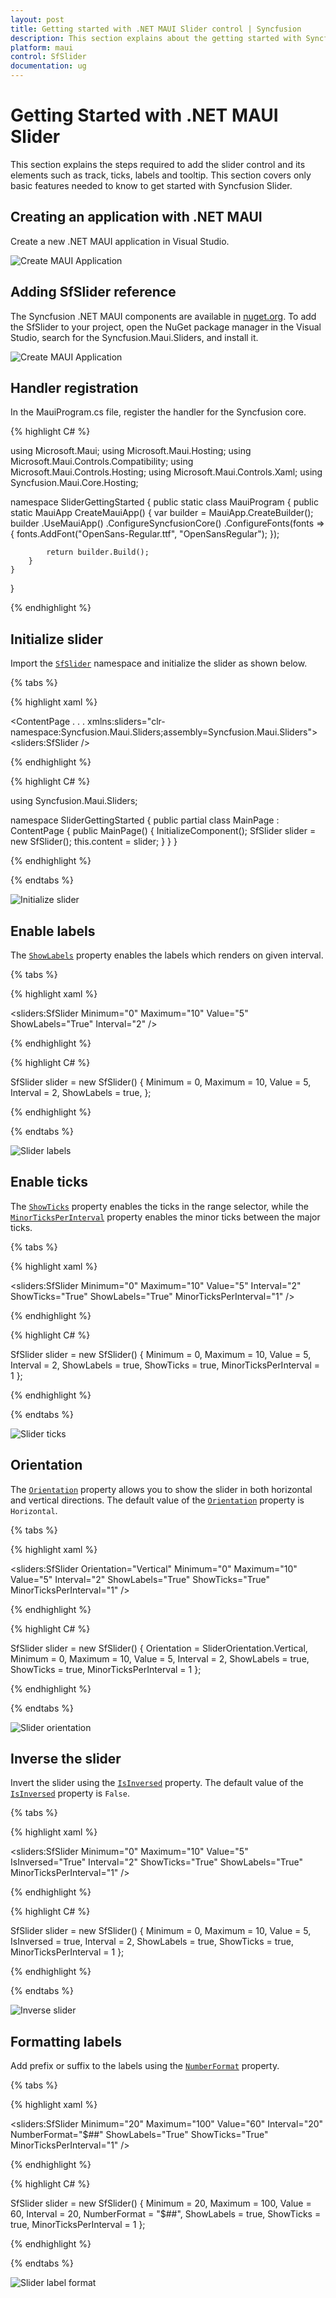 ```yaml
---
layout: post
title: Getting started with .NET MAUI Slider control | Syncfusion
description: This section explains about the getting started with Syncfusion MAUI Slider (SfSlider) control and more.
platform: maui
control: SfSlider
documentation: ug
---
```


# Getting Started with .NET MAUI Slider

This section explains the steps required to add the slider control and its elements such as track, ticks, labels and tooltip. This section covers only basic features needed to know to get started with Syncfusion Slider.

## Creating an application with .NET MAUI

Create a new .NET MAUI application in Visual Studio.

 ![Create MAUI Application](images/getting-started/create-project.png)

## Adding SfSlider reference

 The Syncfusion .NET MAUI components are available in [nuget.org](https://www.nuget.org/). To add the SfSlider to your project, open the NuGet package manager in the Visual Studio, search for the Syncfusion.Maui.Sliders, and install it.

 ![Create MAUI Application](images/getting-started/nuget-installation.png)


## Handler registration

In the MauiProgram.cs file, register the handler for the Syncfusion core.

{% highlight C# %}

using Microsoft.Maui;
using Microsoft.Maui.Hosting;
using Microsoft.Maui.Controls.Compatibility;
using Microsoft.Maui.Controls.Hosting;
using Microsoft.Maui.Controls.Xaml;
using Syncfusion.Maui.Core.Hosting;

namespace SliderGettingStarted
{
    public static class MauiProgram
    {
        public static MauiApp CreateMauiApp()
        {
            var builder = MauiApp.CreateBuilder();
            builder
            .UseMauiApp<App>()
            .ConfigureSyncfusionCore()
            .ConfigureFonts(fonts =>
            {
                fonts.AddFont("OpenSans-Regular.ttf", "OpenSansRegular");
            });

            return builder.Build();
        }
    }
}


{% endhighlight %}

## Initialize slider

Import the [`SfSlider`](https://help.syncfusion.com/cr/maui/Syncfusion.Maui.Sliders.SfSlider.html) namespace and initialize the slider as shown below.

{% tabs %}

{% highlight xaml %}

<ContentPage
    . . .
    xmlns:sliders="clr-namespace:Syncfusion.Maui.Sliders;assembly=Syncfusion.Maui.Sliders">
    <Grid>
        <sliders:SfSlider />
    </Grid>
</ContentPage>

{% endhighlight %}

{% highlight C# %}

using Syncfusion.Maui.Sliders;

namespace SliderGettingStarted
{
    public partial class MainPage : ContentPage
    {
        public MainPage()
        {
            InitializeComponent();
            SfSlider slider = new SfSlider();
            this.content = slider;
        }
    }
}

{% endhighlight %}

{% endtabs %}

![Initialize slider](images/getting-started/initialize-slider.png)

## Enable labels

The [`ShowLabels`](https://help.syncfusion.com/cr/maui/Syncfusion.Maui.Sliders.SliderBase.html#Syncfusion_Maui_Sliders_SliderBase_ShowLabels) property enables the labels which renders on given interval.

{% tabs %}

{% highlight xaml %}

<sliders:SfSlider Minimum="0"
                  Maximum="10"
                  Value="5"
                  ShowLabels="True"
                  Interval="2" />

{% endhighlight %}

{% highlight C# %}

SfSlider slider = new SfSlider()
{
    Minimum = 0,
    Maximum = 10,
    Value = 5,
    Interval = 2,
    ShowLabels = true,
};

{% endhighlight %}

{% endtabs %}

![Slider labels](images/getting-started/labels.png)

## Enable ticks

The [`ShowTicks`](https://help.syncfusion.com/cr/maui/Syncfusion.Maui.Sliders.SliderBase.html#Syncfusion_Maui_Sliders_SliderBase_ShowTicks) property enables the ticks in the range selector, while the [`MinorTicksPerInterval`](https://help.syncfusion.com/cr/maui/Syncfusion.Maui.Sliders.SliderBase.html#Syncfusion_Maui_Sliders_SliderBase_MinorTicksPerInterval) property enables the minor ticks between the major ticks.

{% tabs %}

{% highlight xaml %}

<sliders:SfSlider Minimum="0"
                  Maximum="10"
                  Value="5"
                  Interval="2"
                  ShowTicks="True"
                  ShowLabels="True"
                  MinorTicksPerInterval="1" />

{% endhighlight %}

{% highlight C# %}

SfSlider slider = new SfSlider()
{
    Minimum = 0,
    Maximum = 10,
    Value = 5,
    Interval = 2,
    ShowLabels = true,
    ShowTicks = true,
    MinorTicksPerInterval = 1
};

{% endhighlight %}

{% endtabs %}

![Slider ticks](images/getting-started/ticks.png)

## Orientation

The [`Orientation`](https://help.syncfusion.com/cr/maui/Syncfusion.Maui.Sliders.SfSlider.html#Syncfusion_Maui_Sliders_SfSlider_Orientation) property allows you to show the slider in both horizontal and vertical directions. The default value of the [`Orientation`](https://help.syncfusion.com/cr/maui/Syncfusion.Maui.Sliders.SfSlider.html#Syncfusion_Maui_Sliders_SfSlider_Orientation) property is `Horizontal`.

{% tabs %}

{% highlight xaml %}

<sliders:SfSlider Orientation="Vertical"
                  Minimum="0"
                  Maximum="10"
                  Value="5"
                  Interval="2"
                  ShowLabels="True"
                  ShowTicks="True"
                  MinorTicksPerInterval="1" />

{% endhighlight %}

{% highlight C# %}

SfSlider slider = new SfSlider()
{
    Orientation = SliderOrientation.Vertical,
    Minimum = 0,
    Maximum = 10,
    Value = 5,
    Interval = 2,
    ShowLabels = true,
    ShowTicks = true,
    MinorTicksPerInterval = 1
};

{% endhighlight %}

{% endtabs %}

![Slider orientation](images/getting-started/orientation.png)

## Inverse the slider

Invert the slider using the [`IsInversed`](https://help.syncfusion.com/cr/maui/Syncfusion.Maui.Sliders.SliderBase.html#Syncfusion_Maui_Sliders_SliderBase_IsInversed) property. The default value of the [`IsInversed`](https://help.syncfusion.com/cr/maui/Syncfusion.Maui.Sliders.SliderBase.html#Syncfusion_Maui_Sliders_SliderBase_IsInversed) property is `False`.

{% tabs %}

{% highlight xaml %}

<sliders:SfSlider Minimum="0"
                  Maximum="10"
                  Value="5"
                  IsInversed="True"
                  Interval="2"
                  ShowTicks="True"
                  ShowLabels="True"
                  MinorTicksPerInterval="1" />

{% endhighlight %}

{% highlight C# %}

SfSlider slider = new SfSlider()
{
    Minimum = 0,
    Maximum = 10,
    Value = 5,
    IsInversed = true,
    Interval = 2,
    ShowLabels = true,
    ShowTicks = true,
    MinorTicksPerInterval = 1
};

{% endhighlight %}

{% endtabs %}

![Inverse slider](images/getting-started/slider-inverse.png)

## Formatting labels

Add prefix or suffix to the labels using the [`NumberFormat`](https://help.syncfusion.com/cr/maui/Syncfusion.Maui.Sliders.SfSlider.html#Syncfusion_Maui_Sliders_SfSlider_NumberFormat) property.


{% tabs %}

{% highlight xaml %}

<sliders:SfSlider Minimum="20"
                  Maximum="100"
                  Value="60"
                  Interval="20"
                  NumberFormat="$##"
                  ShowLabels="True"
                  ShowTicks="True"
                  MinorTicksPerInterval="1" />

{% endhighlight %}

{% highlight C# %}

SfSlider slider = new SfSlider()
{
    Minimum = 20,
    Maximum = 100,
    Value = 60,
    Interval = 20,
    NumberFormat = "$##",
    ShowLabels = true,
    ShowTicks = true,
    MinorTicksPerInterval = 1
};

{% endhighlight %}

{% endtabs %}

![Slider label format](images/getting-started/label-format.png)
